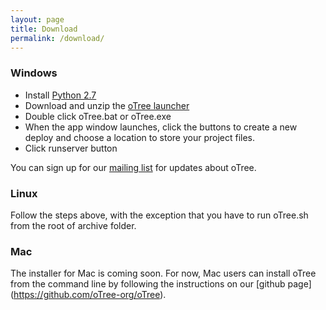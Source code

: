 ```yaml
---
layout: page
title: Download
permalink: /download/
---
```


### Windows 
- Install [Python 2.7](https://www.python.org/download/releases/2.7.7/)
- Download and unzip the [oTree launcher](https://github.com/oTree-org/otree-launcher/archive/master.zip)
- Double click oTree.bat or oTree.exe 
- When the app window launches, click the buttons to create a new deploy and  choose a location to store your project files.
- Click runserver button

You can sign up for our [mailing list](https://docs.google.com/forms/d/1jD4tocuX07DFYN2jDY2tcNXpkOCSqLhSOMboOgaVGtw/viewform) for updates about oTree.

### Linux 

Follow the steps above, with the exception that you have to run oTree.sh from the root of archive folder.

### Mac 
The installer for Mac is coming soon. For now, Mac users can install oTree from the command line by following the instructions on our [github page] (https://github.com/oTree-org/oTree).


